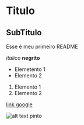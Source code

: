 # Titulo

## SubTitulo
Esse é meu primeiro README

*italico*
**negrito**

- Elemetento 1
- Elemento 2

1) Elemento 1
2) Elemento 2

[link google](https://mail.google.com/mail/u/0/#inbox)

![alt text](image.png)
pinto